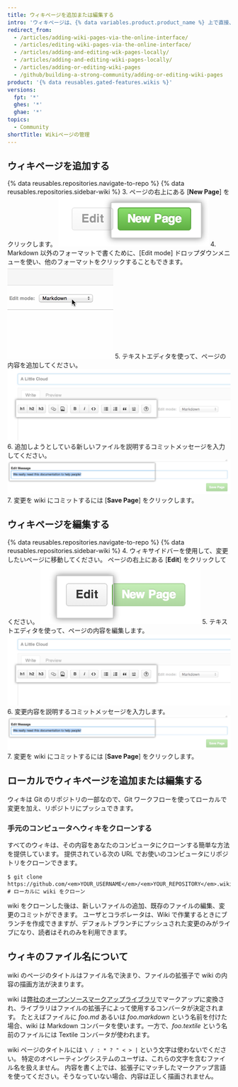 ```yaml
---
title: ウィキページを追加または編集する
intro: 'ウィキページは、{% data variables.product.product_name %} 上で直接、あるいはコマンドラインを使ってローカルで追加および編集できます。'
redirect_from:
  - /articles/adding-wiki-pages-via-the-online-interface/
  - /articles/editing-wiki-pages-via-the-online-interface/
  - /articles/adding-and-editing-wik-pages-locally/
  - /articles/adding-and-editing-wiki-pages-locally/
  - /articles/adding-or-editing-wiki-pages
  - /github/building-a-strong-community/adding-or-editing-wiki-pages
product: '{% data reusables.gated-features.wikis %}'
versions:
  fpt: '*'
  ghes: '*'
  ghae: '*'
topics:
  - Community
shortTitle: Wikiページの管理
---
```


## ウィキページを追加する

{% data reusables.repositories.navigate-to-repo %}
{% data reusables.repositories.sidebar-wiki %}
3. ページの右上にある [**New Page**] をクリックします。 ![ウィキの新規ページボタン](/assets/images/help/wiki/wiki_new_page_button.png)
4. Markdown 以外のフォーマットで書くために、[Edit mode] ドロップダウンメニューを使い、他のフォーマットをクリックすることもできます。 ![ウィキのマークアップの選択](/assets/images/help/wiki/wiki_dropdown_markup.gif)
5. テキストエディタを使って、ページの内容を追加してください。 ![ウィキの WYSIWYG](/assets/images/help/wiki/wiki_wysiwyg.png)
6. 追加しようとしている新しいファイルを説明するコミットメッセージを入力してください。 ![ウィキのコミットメッセージ](/assets/images/help/wiki/wiki_commit_message.png)
7. 変更を wiki にコミットするには [**Save Page**] をクリックします。

## ウィキページを編集する

{% data reusables.repositories.navigate-to-repo %}
{% data reusables.repositories.sidebar-wiki %}
4. ウィキサイドバーを使用して、変更したいページに移動してください。 ページの右上にある [**Edit**] をクリックしてください。 ![ウィキのページ編集ボタン](/assets/images/help/wiki/wiki_edit_page_button.png)
5. テキストエディタを使って、ページの内容を編集します。 ![ウィキの WYSIWYG](/assets/images/help/wiki/wiki_wysiwyg.png)
6. 変更内容を説明するコミットメッセージを入力します。 ![ウィキのコミットメッセージ](/assets/images/help/wiki/wiki_commit_message.png)
7. 変更を wiki にコミットするには [**Save Page**] をクリックします。

## ローカルでウィキページを追加または編集する

ウィキは Git のリポジトリの一部なので、Git ワークフローを使ってローカルで変更を加え、リポジトリにプッシュできます。

### 手元のコンピュータへウィキをクローンする

すべてのウィキは、その内容をあなたのコンピュータにクローンする簡単な方法を提供しています。 提供されている次の URL でお使いのコンピュータにリポジトリをクローンできます。

```shell
$ git clone https://github.com/<em>YOUR_USERNAME</em>/<em>YOUR_REPOSITORY</em>.wiki.git
# ローカルに wiki をクローン
```

wiki をクローンした後は、新しいファイルの追加、既存のファイルの編集、変更のコミットができます。 ユーザとコラボレータは、Wiki で作業するときにブランチを作成できますが、デフォルトブランチにプッシュされた変更のみがライブになり、読者はそれのみを利用できます。

## ウィキのファイル名について

wiki のページのタイトルはファイル名で決まり、ファイルの拡張子で wiki の内容の描画方法が決まります。

wiki は[弊社のオープンソースマークアップライブラリ](https://github.com/github/markup)でマークアップに変換され、ライブラリはファイルの拡張子によって使用するコンバータが決定されます。 たとえばファイルに *foo.md* あるいは *foo.markdown* という名前を付けた場合、wiki は Markdown コンバータを使います。一方で、*foo.textile* という名前のファイルには Textile コンバータが使われます。

wiki ページのタイトルには `\ / : * ? " < > |` という文字は使わないでください。 特定のオペレーティングシステムのユーザは、これらの文字を含むファイル名を扱えません。 内容を書く上では、拡張子にマッチしたマークアップ言語を使ってください。そうなっていない場合、内容は正しく描画されません。
